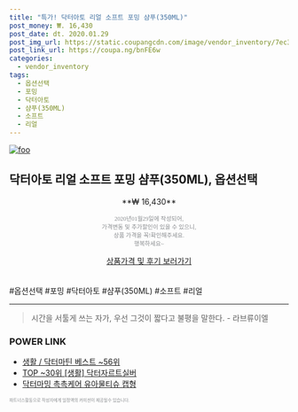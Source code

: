 ```yaml
--- 
title: "특가! 닥터아토 리얼 소프트 포밍 샴푸(350ML)" 
post_money: ₩. 16,430 
post_date: dt. 2020.01.29 
post_img_url: https://static.coupangcdn.com/image/vendor_inventory/7ec3/22ef33cb160f560ab563ecabd74c4f539083d9cb7b3d433a63c596f112a4.jpg 
post_link_url: https://coupa.ng/bnFE6w 
categories: 
  - vendor_inventory 
tags: 
  - 옵션선택 
  - 포밍 
  - 닥터아토 
  - 샴푸(350ML) 
  - 소프트 
  - 리얼 
--- 
```

[![foo](https://static.coupangcdn.com/image/vendor_inventory/7ec3/22ef33cb160f560ab563ecabd74c4f539083d9cb7b3d433a63c596f112a4.jpg)](https://coupa.ng/bnFE6w) 

## 닥터아토 리얼 소프트 포밍 샴푸(350ML), 옵션선택 
<p style="text-align: center;">**₩ 16,430**</p> 
<p style="text-align: center;"><span style="color: #898c8f; font-family: Georgia,Times,serif; font-size: 0.75em;">2020년01월29일에 작성되어, <br>가격변동 및 추가할인이 있을 수 있으니,<br> 상품 가격을 꼭!확인해주세요.<br>행복하세요~</span> 
</p>	 
<div markdown="0" style="text-align: center;"><a href="https://coupa.ng/bnFE6w" class="btn btn--success">상품가격 및 후기 보러가기</a></div> 
<br><br> 
  #옵션선택 #포밍 #닥터아토 #샴푸(350ML) #소프트 #리얼 
<hr> 

> 시간을 서툴게 쓰는 자가, 우선 그것이 짧다고 불평을 말한다. - 라브류이엘 


### POWER LINK

* <a href="https://blog.naver.com/santokki14/221776185016" target="_blank">생활 / 닥터마틴 베스트 ~56위</a>
* <a href="https://blog.naver.com/fasyy4321/221778331811" target="_blank"> TOP ~30위 [생활] 닥터자르트실버</a>
* <a href="https://blog.naver.com/fasyy4321/221788967843" target="_blank">닥터마밍 촉촉케어 유아물티슈 캡형</a>

<span style="color: #898c8f; font-family: Georgia,Times,serif; font-size: 0.55em;">파트너스활동으로 작성자에게 일정액의 커미션이 제공될수 있습니다.</span> 
